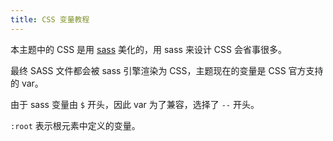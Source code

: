 ```yaml
---
title: CSS 变量教程
---
```


本主题中的 CSS 是用 [sass](https://www.sass.hk/) 美化的，用 sass 来设计 CSS 会省事很多。

最终 SASS 文件都会被 sass 引擎渲染为 CSS，主题现在的变量是 CSS 官方支持的 var。

由于 sass 变量由 `$` 开头，因此 var 为了兼容，选择了 `--` 开头。

`:root` 表示根元素中定义的变量。